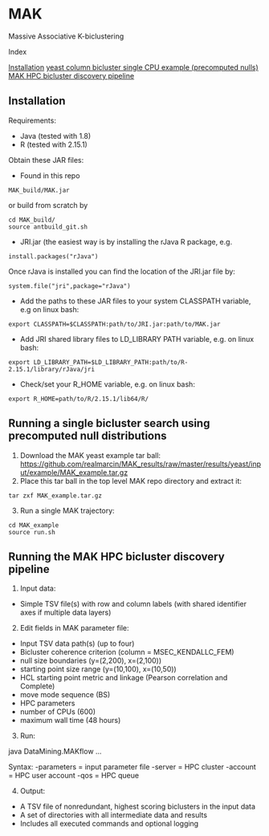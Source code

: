 # MAK
Massive Associative K-biclustering

Index

[Installation](https://github.com/realmarcin/MAK/blob/master/README.md#installation)
[yeast column bicluster single CPU example (precomputed nulls)](https://github.com/realmarcin/MAK/blob/master/README.md#running-a-single-bicluster-search-using-precomputed-null-distributions)
[MAK HPC bicluster discovery pipeline](https://github.com/realmarcin/MAK/blob/master/README.md#running-the-hpc-mak-bicluster-discovery-pipeline)

## Installation
Requirements:
- Java (tested with 1.8)
- R (tested with 2.15.1)

Obtain these JAR files:
- Found in this repo
```
MAK_build/MAK.jar
```
or build from scratch by
```
cd MAK_build/
source antbuild_git.sh
```
- JRI.jar (the easiest way is by installing the rJava R package, e.g. 
```
install.packages("rJava")
```
Once rJava is installed you can find the location of the JRI.jar file by:
```
system.file("jri",package="rJava")
```
- Add the paths to these JAR files to your system CLASSPATH variable, e.g on linux bash:
```
export CLASSPATH=$CLASSPATH:path/to/JRI.jar:path/to/MAK.jar
```
- Add JRI shared library files to LD_LIBRARY PATH variable, e.g. on linux bash:
```
export LD_LIBRARY_PATH=$LD_LIBRARY_PATH:path/to/R-2.15.1/library/rJava/jri
```
- Check/set your R_HOME variable, e.g. on linux bash:
```
export R_HOME=path/to/R/2.15.1/lib64/R/
```

## Running a single bicluster search using precomputed null distributions
1. Download the MAK yeast example tar ball:
https://github.com/realmarcin/MAK_results/raw/master/results/yeast/input/example/MAK_example.tar.gz
2. Place this tar ball in the top level MAK repo directory and extract it:
```
tar zxf MAK_example.tar.gz
```
3. Run a single MAK trajectory:
```
cd MAK_example
source run.sh
```

## Running the MAK HPC bicluster discovery pipeline
1. Input data:
- Simple TSV file(s) with row and column labels
(with shared identifier axes if multiple data layers)

2. Edit fields in MAK parameter file:
- Input TSV data path(s) (up to four)
- Bicluster coherence criterion (column = MSEC_KENDALLC_FEM)
- null size boundaries (y=(2,200), x=(2,100))
- starting point size range (y=(10,100), x=(10,50))
- HCL starting point metric and linkage (Pearson correlation and Complete)
- move mode sequence (BS)
- HPC parameters
- number of CPUs (600)
- maximum wall time (48 hours)

3. Run:

java DataMining.MAKflow ...

Syntax:
-parameters = input parameter file
-server = HPC cluster
-account = HPC user account
-qos = HPC queue

4. Output:
- A TSV file of nonredundant, highest scoring biclusters in the input data
- A set of directories with all intermediate data and results
- Includes all executed commands and optional logging
